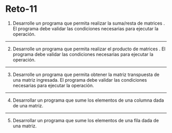 # Reto-11


1)  Desarrolle un programa que permita realizar la suma/resta de matrices . El programa debe validar las condiciones necesarias para ejecutar la operación.

---

2)  Desarrolle un programa que permita realizar el producto de matrices . El programa debe validar las condiciones necesarias para ejecutar la operación.

---

3) Desarrolle un programa que permita obtener la matriz transpuesta de una matriz ingresada. El programa debe validar las condiciones necesarias para ejecutar la operación.

---

4)  Desarrollar un programa que sume los elementos de una columna dada de una matriz.

---

5)  Desarrollar un programa que sume los elementos de una fila dada de una matriz.
